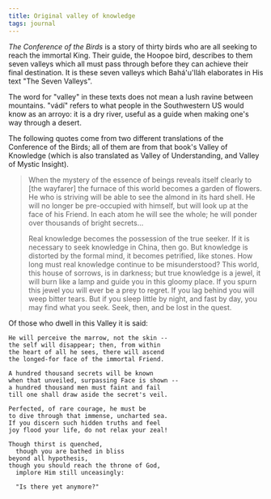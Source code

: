 ```yaml
---
title: Original valley of knowledge
tags: journal
---
```


*The Conference of the Birds* is a story of thirty birds who are all seeking
to reach the immortal King.  Their guide, the Hoopoe bird, describes to them
seven valleys which all must pass through before they can achieve their final
destination.  It is these seven valleys which Bahá'u'lláh elaborates in His
text "The Seven Valleys".

The word for "valley" in these texts does not mean a lush ravine between
mountains.  "vádí" refers to what people in the Southwestern US would know as
an arroyo: it is a dry river, useful as a guide when making one's way through
a desert.

The following quotes come from two different translations of the Conference of
the Birds; all of them are from that book's Valley of Knowledge (which is also
translated as Valley of Understanding, and Valley of Mystic Insight).

> When the mystery of the essence of beings reveals itself clearly to [the
> wayfarer] the furnace of this world becomes a garden of flowers.  He who is
> striving will be able to see the almond in its hard shell.  He will no
> longer be pre-occupied with himself, but will look up at the face of his
> Friend.  In each atom he will see the whole; he will ponder over thousands
> of bright secrets...
>
> Real knowledge becomes the possession of the true seeker.  If it is
> necessary to seek knowledge in China, then go.  But knowledge is distorted
> by the formal mind, it becomes petrified, like stones. How long must real
> knowledge continue to be misunderstood?  This world, this house of sorrows,
> is in darkness; but true knowledge is a jewel, it will burn like a lamp and
> guide you in this gloomy place.  If you spurn this jewel you will ever be a
> prey to regret. If you lag behind you will weep bitter tears.  But if you
> sleep little by night, and fast by day, you may find what you seek.  Seek,
> then, and be lost in the quest.

Of those who dwell in this Valley it is said:

    He will perceive the marrow, not the skin --
    the self will disappear; then, from within
    the heart of all he sees, there will ascend
    the longed-for face of the immortal Friend.

    A hundred thousand secrets will be known
    when that unveiled, surpassing Face is shown --
    a hundred thousand men must faint and fail
    till one shall draw aside the secret's veil.

    Perfected, of rare courage, he must be
    to dive through that immense, uncharted sea.
    If you discern such hidden truths and feel
    joy flood your life, do not relax your zeal!

    Though thirst is quenched,
      though you are bathed in bliss
    beyond all hypothesis,
    though you should reach the throne of God,
      implore Him still unceasingly:

      "Is there yet anymore?"
